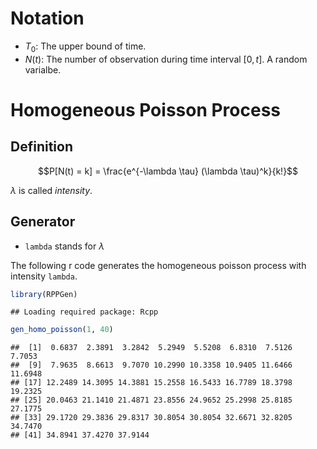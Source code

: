 # Notation

- $T_0$: The upper bound of time.
- $N(t)$: The number of observation during time interval $[0, t]$. A random varialbe. 

# Homogeneous Poisson Process

## Definition

$$P[N(t) = k] = \frac{e^{-\lambda \tau} (\lambda \tau)^k}{k!}$$

$\lambda$ is called *intensity*.

## Generator

- `lambda` stands for $\lambda$

The following r code generates the homogeneous poisson process with intensity `lambda`.


```r
library(RPPGen)
```

```
## Loading required package: Rcpp
```

```r
gen_homo_poisson(1, 40)
```

```
##  [1]  0.6837  2.3891  3.2842  5.2949  5.5208  6.8310  7.5126  7.7053
##  [9]  7.9635  8.6613  9.7070 10.2990 10.3358 10.9405 11.6466 11.6948
## [17] 12.2489 14.3095 14.3881 15.2558 16.5433 16.7789 18.3798 19.2325
## [25] 20.0463 21.1410 21.4871 23.8556 24.9652 25.2998 25.8185 27.1775
## [33] 29.1720 29.3836 29.8317 30.8054 30.8054 32.6671 32.8205 34.7470
## [41] 34.8941 37.4270 37.9144
```


